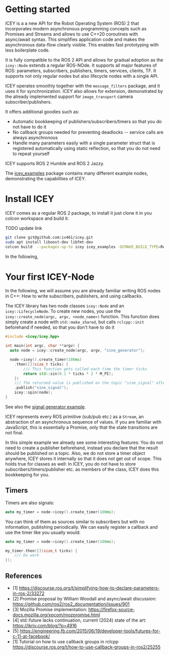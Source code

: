# Getting started

ICEY is a a new API for the Robot Operating System (ROS) 2 that incorporates modern asynchronous programming concepts such as Promises and Streams and allows to use C++20 coroutines with async/await syntax. This simplifies application code and makes the asynchronous data-flow clearly visible. This enables fast prototyping with less boilerplate code.

It is fully compatible to the ROS 2 API and allows for gradual adoption as the `icey::Node` extends a regular ROS-NOde. It supports all major features of ROS: parameters, subscribers, publishers, timers, services, clients, TF. It supports not only regular nodes but also lifecycle nodes with a single API. 

ICEY operates smoothly together with the  `message_filters` package, and it uses it for synchronization. ICEY also allows for extension, demonstrated by the already implemented support for `image_transport` camera subscriber/publishers.

It offers additional goodies such as:
- Automatic bookkeeping of publishers/subscribers/timers so that you do not have to do it 
- No callback groups needed for preventing deadlocks -- service calls are always asynchronous
- Handle many parameters easily with a single parameter struct that is registered automatically using static reflection, so that you do not need to repeat yourself

ICEY supports ROS 2 Humble and ROS 2 Jazzy.

The [icey_examples](../../icey_examples) package contains many different example nodes, demonstrating the capabilities of ICEY.

# Install ICEY 

ICEY comes as a regular ROS 2 package, to install it just clone it in you colcon workspace and build it:

TODO update link 

```sh
git clone git@github.com:iv461/icey.git
sudo apt install liboost-dev libfmt-dev
colcon build  --packages-up-to icey icey_examples -DCMAKE_BUILD_TYPE=Release
```

In the following, 


# Your first ICEY-Node 

In the following, we will assume you are already familiar writing ROS nodes in C++: How to write subscribers, publishers, and using callbacks. 

The ICEY library has two node classes `icey::Node` and an `icey::LifecycleNode`. 
To create new nodes, you use the `icey::create_node(argc, argv, <node_name>)` function. This function does simply create a node with `std::make_shared`, but calls `rclcpp::init` beforehand if needed, so that you don't have to do it

```cpp
#include <icey/icey.hpp>

int main(int argc, char **argv) {
  auto node = icey::create_node(argc, argv, "sine_generator");

  node->icey().create_timer(100ms)
    .then([](size_t ticks) {
        /// This function gets called each time the timer ticks
        return std::sin(0.1 * ticks * 2 * M_PI);
    })
    /// The returned value is published on the topic "sine_signal" after the timer ticked.
    .publish("sine_signal");
    icey::spin(node);
}
```

See also the [signal generator example](../../icey_examples/src/signal_generator.cpp).

ICEY represents every ROS primitive (sub/pub etc.) as a `Stream`, an abstraction of an asynchronous sequence of values. 
If you are familiar with JavaScript, this is essentially a Promise, only that the state transitions are not final.

In this simple example we already see some interesting features: You do not need to create a publisher beforehand, instead you declare that the result should be published on a topic. 
Also, we do not store a timer object anywhere, ICEY stores it internally so that it does not get out of scope. This holds true for classes as well: In ICEY, you do not have to store 
subscribers/timers/publisher etc. as members of the class, ICEY does this bookkeeping for you. 


## Timers 

Timers are also signals:

```cpp
auto my_timer = node->icey().create_timer(100ms);
```

You can think of them as sources similar to subscribers but with no information, publishing periodically. 
We can easily register a callback and use the timer like you usually would: 

```cpp
auto my_timer = node->icey().create_timer(100ms);

my_timer.then([](size_t ticks) {
    /// Do work
});
```

## References 

- [1] https://discourse.ros.org/t/simplifying-how-to-declare-parameters-in-ros-2/33272
- [2] Promise proposal by William Woodall and async/await discussion: https://github.com/ros2/ros2_documentation/issues/901
- [3] Mozilla Promise implementation: https://firefox-source-docs.mozilla.org/xpcom/mozpromise.html
- [4] std::future lacks continuation, current (2024) state of the art: https://ikriv.com/blog/?p=4916
- [5] https://engineering.fb.com/2015/06/19/developer-tools/futures-for-c-11-at-facebook/
- [1] Tutorial on how to use callback groups in rclcpp https://discourse.ros.org/t/how-to-use-callback-groups-in-ros2/25255